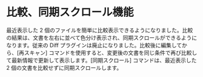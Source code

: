 # 比較、同期スクロール機能

最近表示した 2 個のファイルを簡単に比較表示できるようになりました。比較の結果は、文書を左右に並べて色分け表示され、同期スクロールができるようになります。従来の Diff プラグインは廃止になりました。比較後に編集してから、\[再スキャン\] コマンドを使用すると、変更後の文書を同じ条件で再び比較して最新情報で更新して表示します。\[同期スクロール\] コマンドは、最近表示した 2 個の文書を比較せずに同期スクロールします。
